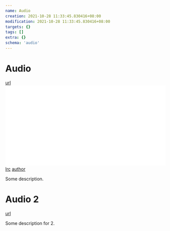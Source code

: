```yaml
---
name: Audio
creation: 2021-10-28 11:33:45.830416+08:00
modification: 2021-10-28 11:33:45.830416+08:00
targets: {}
tags: []
extra: {}
schema: 'audio'
---
```


# Audio

[url](https://sample-videos.com/audio/mp3/crowd-cheering.mp3)
![cover](../assets/logo.svg)
[lrc](../assets/lrc.lrc)
[author](Author)

Some description.

# Audio 2

[url](https://sample-videos.com/audio/mp3/crowd-cheering.mp3)

Some description for 2.
